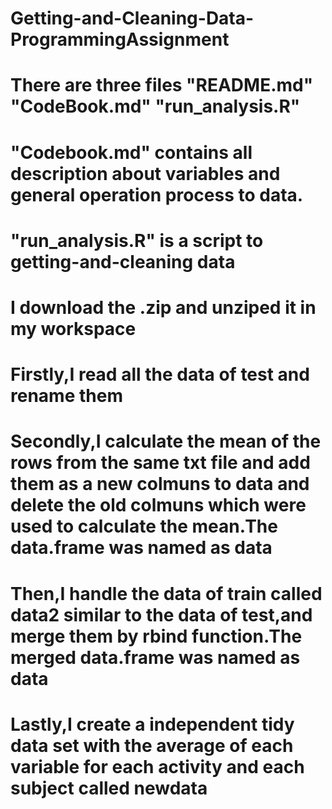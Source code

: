# Getting-and-Cleaning-Data-ProgrammingAssignment
# There are three files "README.md" "CodeBook.md" "run_analysis.R"
# "Codebook.md" contains all description about variables and general operation process to data.
# "run_analysis.R" is a script to getting-and-cleaning data
# I download the .zip and unziped it in my workspace
# Firstly,I read all the data of test and rename them
# Secondly,I calculate the mean of the rows from the same txt file and add them as a new colmuns to data and delete the old colmuns which were used to calculate the mean.The data.frame was named as data
# Then,I handle the data of train called data2 similar to the data of test,and merge them by rbind function.The merged data.frame was named as data
# Lastly,I create a independent tidy data set with the average of each variable for each activity and each subject called newdata
